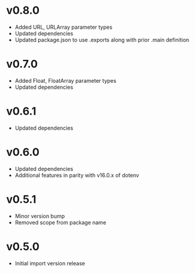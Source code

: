# v0.8.0
* Added URL, URLArray parameter types
* Updated dependencies
* Updated package.json to use .exports along with prior .main definition

# v0.7.0
* Added Float, FloatArray parameter types
* Updated dependencies

# v0.6.1
* Updated dependencies

# v0.6.0
* Updated dependencies
* Additional features in parity with v16.0.x of dotenv

# v0.5.1
* Minor version bump
* Removed scope from package name

# v0.5.0
* Initial import version release
